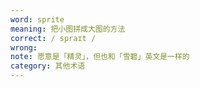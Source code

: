 ```yaml
---
word: sprite
meaning: 把小图拼成大图的方法
correct: / spraɪt /
wrong: 
note: 愿意是「精灵」，但也和「雪碧」英文是一样的
category: 其他术语
---
```

